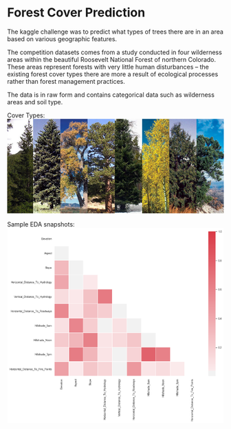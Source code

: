 # Forest Cover Prediction
The kaggle challenge was to predict what types of trees there are in an area based on various geographic features.

The competition datasets comes from a study conducted in four wilderness areas within the beautiful Roosevelt National Forest of northern Colorado. These areas represent forests with very little human disturbances – the existing forest cover types there are more a result of ecological processes rather than forest management practices.

The data is in raw form and contains categorical data such as wilderness areas and soil type.

Cover Types:
![alt text](https://github.com/nirvana1707/forestcoverprediction/blob/main/images/cover_type.jpg)

Sample EDA snapshots:
![alt text](https://github.com/nirvana1707/forestcoverprediction/blob/main/images/heatmap.png)
